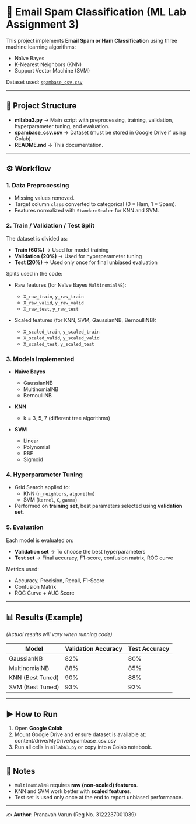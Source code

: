 # 📧 Email Spam Classification (ML Lab Assignment 3)

This project implements **Email Spam or Ham Classification** using three machine learning algorithms:  
- Naïve Bayes  
- K-Nearest Neighbors (KNN)  
- Support Vector Machine (SVM)  

Dataset used: [`spambase_csv.csv`](https://archive.ics.uci.edu/ml/datasets/spambase)  

---

## 📂 Project Structure
- **mllaba3.py** → Main script with preprocessing, training, validation, hyperparameter tuning, and evaluation.  
- **spambase_csv.csv** → Dataset (must be stored in Google Drive if using Colab).  
- **README.md** → This documentation.  

---

## ⚙️ Workflow

### 1. Data Preprocessing
- Missing values removed.  
- Target column `class` converted to categorical (0 = Ham, 1 = Spam).  
- Features normalized with `StandardScaler` for KNN and SVM.  

### 2. Train / Validation / Test Split
The dataset is divided as:
- **Train (60%)** → Used for model training  
- **Validation (20%)** → Used for hyperparameter tuning  
- **Test (20%)** → Used only once for final unbiased evaluation  

Splits used in the code:
- Raw features (for Naïve Bayes `MultinomialNB`):
  - `X_raw_train`, `y_raw_train`  
  - `X_raw_valid`, `y_raw_valid`  
  - `X_raw_test`, `y_raw_test`  

- Scaled features (for KNN, SVM, GaussianNB, BernoulliNB):
  - `X_scaled_train`, `y_scaled_train`  
  - `X_scaled_valid`, `y_scaled_valid`  
  - `X_scaled_test`, `y_scaled_test`  

### 3. Models Implemented
- **Naïve Bayes**
  - GaussianNB
  - MultinomialNB
  - BernoulliNB  

- **KNN**
  - k = 3, 5, 7 (different tree algorithms)  

- **SVM**
  - Linear  
  - Polynomial  
  - RBF  
  - Sigmoid  

### 4. Hyperparameter Tuning
- Grid Search applied to:
  - KNN (`n_neighbors`, `algorithm`)  
  - SVM (`kernel`, `C`, `gamma`)  
- Performed on **training set**, best parameters selected using **validation set**.  

### 5. Evaluation
Each model is evaluated on:
- **Validation set** → To choose the best hyperparameters  
- **Test set** → Final accuracy, F1-score, confusion matrix, ROC curve  

Metrics used:
- Accuracy, Precision, Recall, F1-Score  
- Confusion Matrix  
- ROC Curve + AUC Score  

---

## 📊 Results (Example)
*(Actual results will vary when running code)*  

| Model              | Validation Accuracy | Test Accuracy |
|---------------------|---------------------|---------------|
| GaussianNB          | 82%                 | 80%           |
| MultinomialNB       | 88%                 | 85%           |
| KNN (Best Tuned)    | 90%                 | 88%           |
| SVM (Best Tuned)    | 93%                 | 92%           |

---

## ▶️ How to Run
1. Open **Google Colab**  
2. Mount Google Drive and ensure dataset is available at: content/drive/MyDrive/spambase_csv.csv
3. Run all cells in `mllaba3.py` or copy into a Colab notebook.  

---

## 📌 Notes
- `MultinomialNB` requires **raw (non-scaled) features**.  
- KNN and SVM work better with **scaled features**.  
- Test set is used only once at the end to report unbiased performance.  

---

✍️ **Author**: Pranavah Varun (Reg No. 3122237001039)  
